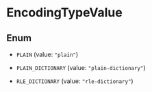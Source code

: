 

# EncodingTypeValue

## Enum


* `PLAIN` (value: `"plain"`)

* `PLAIN_DICTIONARY` (value: `"plain-dictionary"`)

* `RLE_DICTIONARY` (value: `"rle-dictionary"`)



